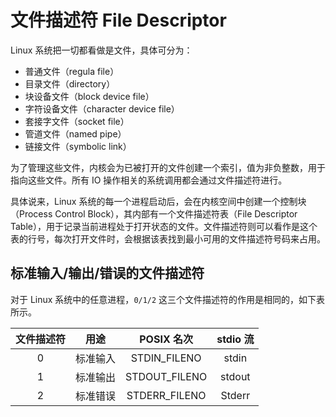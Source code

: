 # 文件描述符 File Descriptor

Linux 系统把一切都看做是文件，具体可分为：

- 普通文件（regula file）
- 目录文件（directory）
- 块设备文件（block device file）
- 字符设备文件（character device file）
- 套接字文件（socket file）
- 管道文件（named pipe）
- 链接文件（symbolic link）

为了管理这些文件，内核会为已被打开的文件创建一个索引，值为非负整数，用于指向这些文件。所有 IO 操作相关的系统调用都会通过文件描述符进行。 

具体说来，Linux 系统的每一个进程启动后，会在内核空间中创建一个控制块（Process Control Block），其内部有一个文件描述符表（File Descriptor Table），用于记录当前进程处于打开状态的文件。文件描述符则可以看作是这个表的行号，每次打开文件时，会根据该表找到最小可用的文件描述符号码来占用。

## 标准输入/输出/错误的文件描述符

对于 Linux 系统中的任意进程，`0/1/2` 这三个文件描述符的作用是相同的，如下表所示。

| 文件描述符   |   用途     |    POSIX 名次    |  stdio 流  |
| :--------: | :--------: | :-------------: | :--------: |
|     0      | 标准输入 | STDIN_FILENO  | stdin    |
|     1      | 标准输出 | STDOUT_FILENO | stdout   |
|     2      | 标准错误 | STDERR_FILENO | Stderr   |


